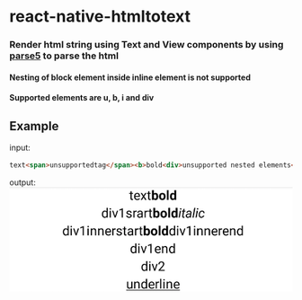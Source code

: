 # react-native-htmltotext

### Render html string using Text and View components by using [parse5](https://github.com/inikulin/parse5) to parse the html
#### Nesting of block element inside inline element is not supported
#### Supported elements are u, b, i and div

## Example

input:
```html
text<span>unsupportedtag</span><b>bold<div>unsupported nested elements</div></b><div>div1srart<b>bold</b><i>italic</i><div>div1innerstart<b>bold</b>div1innerend</div>div1end</div><div>div2</div><u>underline</u>
```
output:
![native](/example/native.png)
